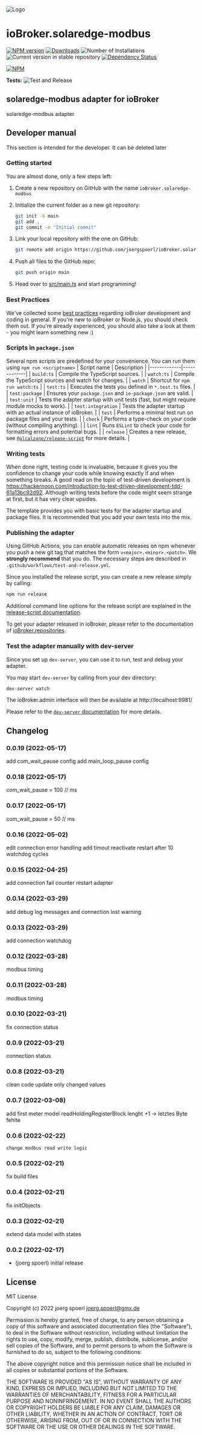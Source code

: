 ![Logo](admin/solaredge-modbus.png)
# ioBroker.solaredge-modbus

[![NPM version](https://img.shields.io/npm/v/iobroker.solaredge-modbus.svg)](https://www.npmjs.com/package/iobroker.solaredge-modbus)
[![Downloads](https://img.shields.io/npm/dm/iobroker.solaredge-modbus.svg)](https://www.npmjs.com/package/iobroker.solaredge-modbus)
![Number of Installations](https://iobroker.live/badges/solaredge-modbus-installed.svg)
![Current version in stable repository](https://iobroker.live/badges/solaredge-modbus-stable.svg)
[![Dependency Status](https://img.shields.io/david/joergspoerl/iobroker.solaredge-modbus.svg)](https://david-dm.org/joergspoerl/iobroker.solaredge-modbus)

[![NPM](https://nodei.co/npm/iobroker.solaredge-modbus.png?downloads=true)](https://nodei.co/npm/iobroker.solaredge-modbus/)

**Tests:** ![Test and Release](https://github.com/joergspoerl/ioBroker.solaredge-modbus/workflows/Test%20and%20Release/badge.svg)

## solaredge-modbus adapter for ioBroker

solaredge-modbus adapter

## Developer manual
This section is intended for the developer. It can be deleted later

### Getting started

You are almost done, only a few steps left:
1. Create a new repository on GitHub with the name `ioBroker.solaredge-modbus`
1. Initialize the current folder as a new git repository:  
	```bash
	git init -b main
	git add .
	git commit -m "Initial commit"
	```
1. Link your local repository with the one on GitHub:  
	```bash
	git remote add origin https://github.com/joergspoerl/ioBroker.solaredge-modbus
	```

1. Push all files to the GitHub repo:  
	```bash
	git push origin main
	```

1. Head over to [src/main.ts](src/main.ts) and start programming!

### Best Practices
We've collected some [best practices](https://github.com/ioBroker/ioBroker.repositories#development-and-coding-best-practices) regarding ioBroker development and coding in general. If you're new to ioBroker or Node.js, you should
check them out. If you're already experienced, you should also take a look at them - you might learn something new :)

### Scripts in `package.json`
Several npm scripts are predefined for your convenience. You can run them using `npm run <scriptname>`
| Script name | Description |
|-------------|-------------|
| `build:ts` | Compile the TypeScript sources. |
| `watch:ts` | Compile the TypeScript sources and watch for changes. |
| `watch` | Shortcut for `npm run watch:ts` |
| `test:ts` | Executes the tests you defined in `*.test.ts` files. |
| `test:package` | Ensures your `package.json` and `io-package.json` are valid. |
| `test:unit` | Tests the adapter startup with unit tests (fast, but might require module mocks to work). |
| `test:integration` | Tests the adapter startup with an actual instance of ioBroker. |
| `test` | Performs a minimal test run on package files and your tests. |
| `check` | Performs a type-check on your code (without compiling anything). |
| `lint` | Runs `ESLint` to check your code for formatting errors and potential bugs. |
| `release` | Creates a new release, see [`@alcalzone/release-script`](https://github.com/AlCalzone/release-script#usage) for more details. |

### Writing tests
When done right, testing code is invaluable, because it gives you the 
confidence to change your code while knowing exactly if and when 
something breaks. A good read on the topic of test-driven development 
is https://hackernoon.com/introduction-to-test-driven-development-tdd-61a13bc92d92. 
Although writing tests before the code might seem strange at first, but it has very 
clear upsides.

The template provides you with basic tests for the adapter startup and package files.
It is recommended that you add your own tests into the mix.

### Publishing the adapter
Using GitHub Actions, you can enable automatic releases on npm whenever you push a new git tag that matches the form 
`v<major>.<minor>.<patch>`. We **strongly recommend** that you do. The necessary steps are described in `.github/workflows/test-and-release.yml`.

Since you installed the release script, you can create a new
release simply by calling:
```bash
npm run release
```
Additional command line options for the release script are explained in the
[release-script documentation](https://github.com/AlCalzone/release-script#command-line).

To get your adapter released in ioBroker, please refer to the documentation 
of [ioBroker.repositories](https://github.com/ioBroker/ioBroker.repositories#requirements-for-adapter-to-get-added-to-the-latest-repository).

### Test the adapter manually with dev-server
Since you set up `dev-server`, you can use it to run, test and debug your adapter.

You may start `dev-server` by calling from your dev directory:
```bash
dev-server watch
```

The ioBroker.admin interface will then be available at http://localhost:9981/

Please refer to the [`dev-server` documentation](https://github.com/ioBroker/dev-server#command-line) for more details.

## Changelog
<!-- ### **WORK IN PROGRESS** -->

### 0.0.19 (2022-05-17)
add com_wait_pause config
add main_loop_pause config

### 0.0.18 (2022-05-17)
com_wait_pause = 100 // ms

### 0.0.17 (2022-05-17)
com_wait_pause = 50 // ms

### 0.0.16 (2022-05-02)
edit connection error handling
add timout
reactivate restart after 10 watchdog cycles

### 0.0.15 (2022-04-25)
add connection fail counter
restart adapter

### 0.0.14 (2022-03-29)
add debug log messages and connection lost warning

### 0.0.13 (2022-03-29)
add connection watchdog

### 0.0.12 (2022-03-28)
modbus timing

### 0.0.11 (2022-03-28)
modbus timing

### 0.0.10 (2022-03-21)
fix connection status

### 0.0.9 (2022-03-21)
connection status

### 0.0.8 (2022-03-21)
clean code
update only changed values

### 0.0.7 (2022-03-08)
add first meter model
readHoldingRegisterBlock lenght +1 -> letztes Byte fehlte

### 0.0.6 (2022-02-22)
	change modbus read write logic

### 0.0.5 (2022-02-21)
fix build files

### 0.0.4 (2022-02-21)
fix initObjects

### 0.0.3 (2022-02-21)
extend data model with states

### 0.0.2 (2022-02-17)
* (joerg spoerl) initial release

## License
MIT License

Copyright (c) 2022 joerg spoerl <joerg.spoerl@gmx.de>

Permission is hereby granted, free of charge, to any person obtaining a copy
of this software and associated documentation files (the "Software"), to deal
in the Software without restriction, including without limitation the rights
to use, copy, modify, merge, publish, distribute, sublicense, and/or sell
copies of the Software, and to permit persons to whom the Software is
furnished to do so, subject to the following conditions:

The above copyright notice and this permission notice shall be included in all
copies or substantial portions of the Software.

THE SOFTWARE IS PROVIDED "AS IS", WITHOUT WARRANTY OF ANY KIND, EXPRESS OR
IMPLIED, INCLUDING BUT NOT LIMITED TO THE WARRANTIES OF MERCHANTABILITY,
FITNESS FOR A PARTICULAR PURPOSE AND NONINFRINGEMENT. IN NO EVENT SHALL THE
AUTHORS OR COPYRIGHT HOLDERS BE LIABLE FOR ANY CLAIM, DAMAGES OR OTHER
LIABILITY, WHETHER IN AN ACTION OF CONTRACT, TORT OR OTHERWISE, ARISING FROM,
OUT OF OR IN CONNECTION WITH THE SOFTWARE OR THE USE OR OTHER DEALINGS IN THE
SOFTWARE.